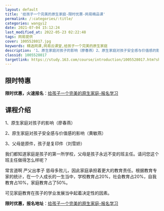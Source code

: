 ```yaml
---
layout: default
title: '给孩子一个完美的原生家庭-限时优惠-网易精品课'
permalink: /:categories/:title/
categories: wangyi2
date: 2021-07-04 15:12:24
last_modified_at: 2022-05-23 02:22:48
tags: 网易提供
cover: 1005528017.jpg
keywords: 精选网课,网易云课堂,给孩子一个完美的原生家庭
description: '1、原生家庭对孩子的影响（廖春燕）2、原生家庭对孩子安全感与价值感的影响（黄敏燕）3、父母是原件，孩子是复印件（刘雪娇）'
classid: 1005528017
targetlink: https://study.163.com/course/introduction/1005528017.htm?share=1&shareId=1025206652&utm_campaign=share&utm_medium=iphoneShare&utm_source=&utm_u=1025206652
---
```


## 限时特惠

**限时优惠，火速报名**：[给孩子一个完美的原生家庭-报名学习](https://study.163.com/course/introduction/1005528017.htm?share=1&shareId=1025206652&utm_campaign=share&utm_medium=iphoneShare&utm_source=&utm_u=1025206652)

## 课程介绍

1、原生家庭对孩子的影响（廖春燕）

2、原生家庭对孩子安全感与价值感的影响（黄敏燕）

3、父母是原件，孩子是复印件（刘雪娇）



我们都知道家庭是孩子的第一所学校，父母是孩子永远不变的班主任。请问您这个班主任做得怎么样呢？

常言道啊 严父出孝子 慈母多败儿，因此家庭承担着更大的教育责任。根据教育专家的统计，在一个人成长的一生当中，学校教育占20%，社会教育占20%，自我教育占10%，家庭教育占了50%。

可见家庭教育在孩子的学业发展当中起着决定性的因素。

**限时优惠，报名地址**：[给孩子一个完美的原生家庭-报名学习](https://study.163.com/course/introduction/1005528017.htm?share=1&shareId=1025206652&utm_campaign=share&utm_medium=iphoneShare&utm_source=&utm_u=1025206652)

